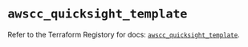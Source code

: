 # `awscc_quicksight_template`

Refer to the Terraform Registory for docs: [`awscc_quicksight_template`](https://registry.terraform.io/providers/hashicorp/awscc/0.70.0/docs/resources/quicksight_template).
